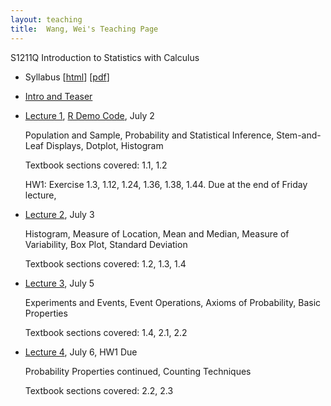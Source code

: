```yaml
---
layout: teaching
title:  Wang, Wei's Teaching Page
---
```

S1211Q Introduction to Statistics with Calculus

- Syllabus \[[html](./syllabus.html)\] \[[pdf](./syllabus.pdf)\]
- [Intro and Teaser](./intro.html)
- [Lecture 1](./lecture1.pdf), [R Demo Code](./R_demo_1.R), July 2

  Population and Sample, Probability and Statistical Inference, Stem-and-Leaf
  Displays, Dotplot, Histogram

  Textbook sections covered: 1.1, 1.2

  HW1: Exercise 1.3, 1.12, 1.24, 1.36, 1.38, 1.44.  Due at the end of Friday lecture, 
- [Lecture 2](./lecture2.pdf), July 3   

  Histogram, Measure of Location, Mean and Median,  Measure of Variability, Box Plot, Standard Deviation

  Textbook sections covered: 1.2, 1.3, 1.4

- [Lecture 3](./lecture3.pdf), July 5

  Experiments and Events, Event Operations, Axioms of Probability, Basic Properties

  Textbook sections covered: 1.4, 2.1, 2.2

- [Lecture 4](./lecture4.pdf), July 6, HW1 Due

  Probability Properties continued, Counting Techniques

  Textbook sections covered: 2.2, 2.3              

